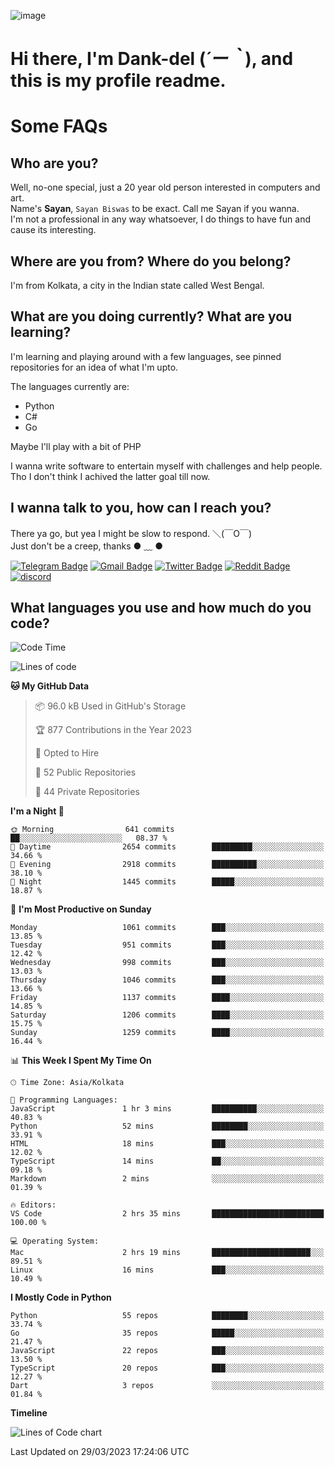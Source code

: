 ![image](https://user-images.githubusercontent.com/63096193/125182844-29f20800-e22f-11eb-8dc9-b0f2d29647bb.png)

# **Hi there, I'm Dank-del (*´ー｀*), and this is my profile readme.**
<!--  [![Profile views](https://gpvc.arturio.dev/dank-del)](https://github.com/dank-del) -->
# Some FAQs

## **Who are you?**

Well, no-one special, just a 20 year old person interested in computers and art. \
Name's **Sayan**, `Sayan Biswas` to be exact. Call me Sayan if you wanna. \
I'm not a professional in any way whatsoever, I do things to have fun and cause its interesting.

## **Where are you from? Where do you belong?**

I'm from Kolkata, a city in the Indian state called West Bengal.

## **What are you doing currently? What are you learning?**

I'm learning and playing around with a few languages, see pinned repositories for an idea of what I'm upto.

The languages currently are:

- Python
- C#
- Go

Maybe I'll play with a bit of PHP

I wanna write software to entertain myself with challenges and help people. \
Tho I don't think I achived the latter goal till now.

<!--## **Eww, I see a weeb profile.**

Can't help it, it's the best way to hide my face on this account
> Why do people hate weebs .-.

## **Cool, what more interests you?**

My interests are quite, weird. They're scattered all over the place. \
I've been fascinated by music and have studied it since the age of 6, I've performed on stage and on air but yeah now I've been away from that. I specialize in key instruments. \
Another thing that interests me is Media Production, aka, working with audio, video and broadcasting media.

> I just like art in general. also feeds the reason of me being obsessed with Japanese drawings (⋟ ﹏ ⋞)-->

## **I wanna talk to you, how can I reach you?**

There ya go, but yea I might be slow to respond. ＼(￣O￣) \
Just don't be a creep, thanks ● ﹏ ●

[![Telegram Badge](https://img.shields.io/badge/-dank_as_fuck-1ca0f1?style=flat-square&logo=telegram&logoColor=white&link=https://t.me/dank_as_fuck)](https://t.me/dank_as_fuck)
[![Gmail Badge](https://img.shields.io/badge/-sayan@asia.com-c14438?style=flat-square&logo=Gmail&logoColor=white&link=mailto:sayan@asia.com)](mailto:sayan@asia.com)
[![Twitter Badge](https://img.shields.io/twitter/follow/TheDankDel?style=social)](https://twitter.com/TheDankDel)
[![Reddit Badge](https://img.shields.io/reddit/user-karma/combined/dank_as_fuck_?style=social)](https://www.reddit.com/user/dank_as_fuck_/)
[![discord](https://discord-md-badge.vercel.app/api/shield/506536929152466945?style=social)](https://discordapp.com/users/506536929152466945)

## **What languages you use and how much do you code?**

<!--START_SECTION:waka-->
![Code Time](http://img.shields.io/badge/Code%20Time-1%2C124%20hrs%2034%20mins-blue)

![Lines of code](https://img.shields.io/badge/From%20Hello%20World%20I%27ve%20Written-4.4%20million%20lines%20of%20code-blue)

**🐱 My GitHub Data** 

> 📦 96.0 kB Used in GitHub's Storage 
 > 
> 🏆 877 Contributions in the Year 2023
 > 
> 💼 Opted to Hire
 > 
> 📜 52 Public Repositories 
 > 
> 🔑 44 Private Repositories 
 > 
**I'm a Night 🦉** 

```text
🌞 Morning                641 commits         ██░░░░░░░░░░░░░░░░░░░░░░░   08.37 % 
🌆 Daytime                2654 commits        █████████░░░░░░░░░░░░░░░░   34.66 % 
🌃 Evening                2918 commits        ██████████░░░░░░░░░░░░░░░   38.10 % 
🌙 Night                  1445 commits        █████░░░░░░░░░░░░░░░░░░░░   18.87 % 
```
📅 **I'm Most Productive on Sunday** 

```text
Monday                   1061 commits        ███░░░░░░░░░░░░░░░░░░░░░░   13.85 % 
Tuesday                  951 commits         ███░░░░░░░░░░░░░░░░░░░░░░   12.42 % 
Wednesday                998 commits         ███░░░░░░░░░░░░░░░░░░░░░░   13.03 % 
Thursday                 1046 commits        ███░░░░░░░░░░░░░░░░░░░░░░   13.66 % 
Friday                   1137 commits        ████░░░░░░░░░░░░░░░░░░░░░   14.85 % 
Saturday                 1206 commits        ████░░░░░░░░░░░░░░░░░░░░░   15.75 % 
Sunday                   1259 commits        ████░░░░░░░░░░░░░░░░░░░░░   16.44 % 
```


📊 **This Week I Spent My Time On** 

```text
🕑︎ Time Zone: Asia/Kolkata

💬 Programming Languages: 
JavaScript               1 hr 3 mins         ██████████░░░░░░░░░░░░░░░   40.83 % 
Python                   52 mins             ████████░░░░░░░░░░░░░░░░░   33.91 % 
HTML                     18 mins             ███░░░░░░░░░░░░░░░░░░░░░░   12.02 % 
TypeScript               14 mins             ██░░░░░░░░░░░░░░░░░░░░░░░   09.18 % 
Markdown                 2 mins              ░░░░░░░░░░░░░░░░░░░░░░░░░   01.39 % 

🔥 Editors: 
VS Code                  2 hrs 35 mins       █████████████████████████   100.00 % 

💻 Operating System: 
Mac                      2 hrs 19 mins       ██████████████████████░░░   89.51 % 
Linux                    16 mins             ███░░░░░░░░░░░░░░░░░░░░░░   10.49 % 
```

**I Mostly Code in Python** 

```text
Python                   55 repos            ████████░░░░░░░░░░░░░░░░░   33.74 % 
Go                       35 repos            █████░░░░░░░░░░░░░░░░░░░░   21.47 % 
JavaScript               22 repos            ███░░░░░░░░░░░░░░░░░░░░░░   13.50 % 
TypeScript               20 repos            ███░░░░░░░░░░░░░░░░░░░░░░   12.27 % 
Dart                     3 repos             ░░░░░░░░░░░░░░░░░░░░░░░░░   01.84 % 
```



**Timeline**

![Lines of Code chart](https://raw.githubusercontent.com/Dank-del/Dank-del/main/assets/bar_graph.png)


 Last Updated on 29/03/2023 17:24:06 UTC
<!--END_SECTION:waka-->

<!--## **Can I stalk your spotify?**

Um sure.

![OwO Spotify](https://spotify-recently-played-readme.vercel.app/api?user=31fdrsslnr7nvq4ytqwtw7c4rxfm&count=5)-->
